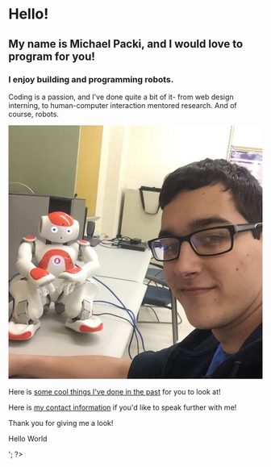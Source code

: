 # Hello!
## My name is Michael Packi, and I would love to program for you!

### I enjoy building and programming robots.

  Coding is a passion, and I've done quite a bit of it- from web design interning, to human-computer interaction mentored research. And of course, robots.
  
  ![Alt text](/IMG_2056.png)

Here is [some cool things I've done in the past](https://mpacki59.github.io/about/info/) for you to look at!  

Here is [my contact information](https://mpacki59.github.io/about/contact/) if you'd like to speak further with me!  

Thank you for giving me a look!

 <?php echo '<p>Hello World</p>'; ?>
